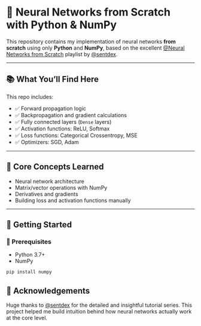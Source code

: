 # 🧠 Neural Networks from Scratch with Python & NumPy

This repository contains my implementation of neural networks **from scratch** using only **Python** and **NumPy**, based on the excellent [@Neural Networks from Scratch](https://youtube.com/playlist?list=PLQVvvaa0QuDcjD5BAw2DxE6OF2tius3V3&si=zHnjIBpu71T853N5) playlist by [@sentdex](https://github.com/Sentdex/NNfSiX/tree/master/Python).

---

## 📚 What You’ll Find Here

This repo includes:

- ✅ Forward propagation logic
- ✅ Backpropagation and gradient calculations
- ✅ Fully connected layers (`Dense` layers)
- ✅ Activation functions: ReLU, Softmax
- ✅ Loss functions: Categorical Crossentropy, MSE
- ✅ Optimizers: SGD, Adam

---

## 🧠 Core Concepts Learned

- Neural network architecture
- Matrix/vector operations with NumPy
- Derivatives and gradients
- Building loss and activation functions manually

---

## 🚀 Getting Started

### 🔧 Prerequisites

- Python 3.7+
- NumPy

```bash
pip install numpy
````

## 🤝 Acknowledgements

Huge thanks to [@sentdex](https://github.com/Sentdex/NNfSiX/tree/master/Python) for the detailed and insightful tutorial series. This project helped me build intuition behind how neural networks actually work at the core level.

